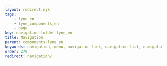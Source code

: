 ```yaml
---
layout: redirect.njk
tags: 
    - lyne_en
    - lyne_components_en
    - page
key: navigation-folder-lyne_en
title: Navigation
parent: components-lyne_en
keywords: navigation, menu, navigation-link, navigation-list, navigation-marker, navigation-section
order: 270
redirect: navigation/
---
```

